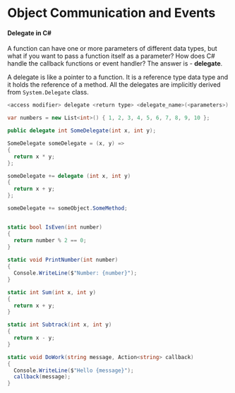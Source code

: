 # Object Communication and Events

#### Delegate in C#
<p>
A function can have one or more parameters of different data types, but what if you want to pass a function itself as a parameter? How does C# handle the callback functions or event handler? 
The answer is - <b>delegate</b>.
</p>

<p>
A delegate is like a pointer to a function. It is a reference type data type and it holds the reference of a method. 
All the delegates are implicitly derived from <code>System.Delegate</code> class.
</p>

```bash
<access modifier> delegate <return type> <delegate_name>(<parameters>)
```

```csharp
var numbers = new List<int>() { 1, 2, 3, 4, 5, 6, 7, 8, 9, 10 };

public delegate int SomeDelegate(int x, int y);

SomeDelegate someDelegate = (x, y) =>
{
  return x * y;
};

someDelegate += delegate (int x, int y)
{
  return x + y;
};

someDelegate += someObject.SomeMethod;


static bool IsEven(int number)
{
  return number % 2 == 0;
}
        
static void PrintNumber(int number)
{
  Console.WriteLine($"Number: {number}");
}

static int Sum(int x, int y)
{
  return x + y;
}

static int Subtrack(int x, int y)
{
  return x - y;
}

static void DoWork(string message, Action<string> callback)
{
  Console.WriteLine($"Hello {message}");
  callback(message);
}

```
